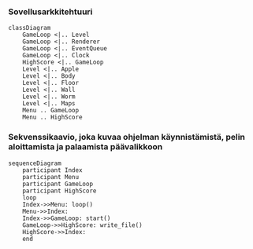 ### Sovellusarkkitehtuuri

```mermaid
classDiagram
    GameLoop <|.. Level
    GameLoop <|.. Renderer
    GameLoop <|.. EventQueue
    GameLoop <|.. Clock
    HighScore <|.. GameLoop
    Level <|.. Apple
    Level <|.. Body
    Level <|.. Floor
    Level <|.. Wall
    Level <|.. Worm
    Level <|.. Maps
    Menu .. GameLoop
    Menu .. HighScore
```

### Sekvenssikaavio, joka kuvaa ohjelman käynnistämistä, pelin aloittamista ja palaamista päävalikkoon

```mermaid
sequenceDiagram
    participant Index
    participant Menu
    participant GameLoop
    participant HighScore
    loop
    Index->>Menu: loop()
    Menu->>Index: 
    Index->>GameLoop: start()
    GameLoop->>HighScore: write_file()
    HighScore->>Index: 
    end
```

